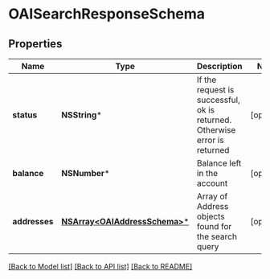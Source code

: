 # OAISearchResponseSchema

## Properties
Name | Type | Description | Notes
------------ | ------------- | ------------- | -------------
**status** | **NSString*** | If the request is successful, ok is returned. Otherwise error is returned | [optional] 
**balance** | **NSNumber*** | Balance left in the account | [optional] 
**addresses** | [**NSArray&lt;OAIAddressSchema&gt;***](OAIAddressSchema.md) | Array of Address objects found for the search query | [optional] 

[[Back to Model list]](../README.md#documentation-for-models) [[Back to API list]](../README.md#documentation-for-api-endpoints) [[Back to README]](../README.md)


